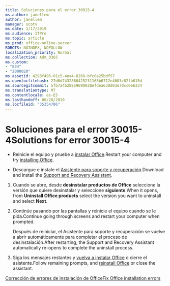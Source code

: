 ```yaml
---
title: Soluciones para el error 30015-4
ms.author: janellem
author: janellem
manager: scotv
ms.date: 1/17/2019
ms.audience: ITPro
ms.topic: article
ms.prod: office-online-server
ROBOTS: NOINDEX, NOFOLLOW
localization_priority: Normal
ms.collection: Adm_O365
ms.custom:
- "834"
- "2000020"
ms.assetid: 4293f495-01c5-4ea4-8268-bfc0a25bdf57
ms.openlocfilehash: 27d6d7432860425231168b6712e4603c82fb618d
ms.sourcegitcommit: 5fb7a4b28859690020efdea630d03e70cc0e6334
ms.translationtype: MT
ms.contentlocale: es-ES
ms.lasthandoff: 06/28/2019
ms.locfileid: "35354706"
---
```

# <a name="solutions-for-error-30015-4"></a><span data-ttu-id="39de5-102">Soluciones para el error 30015-4</span><span class="sxs-lookup"><span data-stu-id="39de5-102">Solutions for error 30015-4</span></span>

- <span data-ttu-id="39de5-103">Reinicie el equipo y pruebe a [instalar Office](https://portal.office.com/OLS/MySoftware.aspx).</span><span class="sxs-lookup"><span data-stu-id="39de5-103">Restart your computer and try [installing Office](https://portal.office.com/OLS/MySoftware.aspx).</span></span>

- <span data-ttu-id="39de5-104">Descargue e instale el [Asistente para soporte y recuperación](https://aka.ms/SARA-OfficeUninstall-Alchemy).</span><span class="sxs-lookup"><span data-stu-id="39de5-104">Download and install the [Support and Recovery Assistant](https://aka.ms/SARA-OfficeUninstall-Alchemy).</span></span>

1. <span data-ttu-id="39de5-105">Cuando se abre, desde **desinstalar productos de Office** seleccione la versión que quiere desinstalar y seleccione **siguiente**.</span><span class="sxs-lookup"><span data-stu-id="39de5-105">When it opens, from **Uninstall Office products** select the version you want to uninstall and select **Next**.</span></span>

2. <span data-ttu-id="39de5-106">Continúe pasando por las pantallas y reinicie el equipo cuando se le pida.</span><span class="sxs-lookup"><span data-stu-id="39de5-106">Continue going through screens and restart your computer when prompted.</span></span>

    <span data-ttu-id="39de5-107">Después de reiniciar, el Asistente para soporte y recuperación se vuelve a abrir automáticamente para completar el proceso de desinstalación.</span><span class="sxs-lookup"><span data-stu-id="39de5-107">After restarting, the Support and Recovery Assistant automatically re-opens to complete the uninstall process.</span></span>

3. <span data-ttu-id="39de5-108">Siga los mensajes restantes y [vuelva a instalar Office](https://portal.office.com/OLS/MySoftware.aspx) o cierre el asistente.</span><span class="sxs-lookup"><span data-stu-id="39de5-108">Follow remaining prompts, and [reinstall Office](https://portal.office.com/OLS/MySoftware.aspx) or close the assistant.</span></span>

[<span data-ttu-id="39de5-109">Corrección de errores de instalación de Office</span><span class="sxs-lookup"><span data-stu-id="39de5-109">Fix Office installation errors</span></span>](https://support.office.com/article/d5df89a9-0507-4b4c-92f9-22f457e630aa?=wt.mc_id=Alchm_DldInstAct)
  